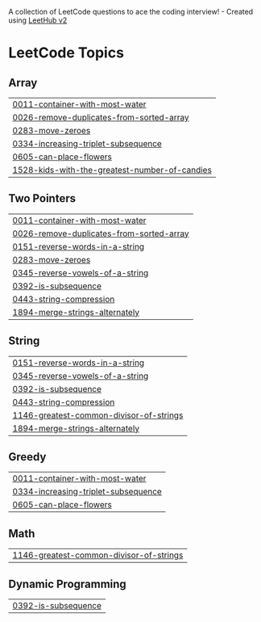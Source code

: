 A collection of LeetCode questions to ace the coding interview! - Created using [LeetHub v2](https://github.com/arunbhardwaj/LeetHub-2.0)
<!---LeetCode Topics Start-->
# LeetCode Topics
## Array
|  |
| ------- |
| [0011-container-with-most-water](https://github.com/chinmaylothe/AlgoDailyGrind/tree/master/0011-container-with-most-water) |
| [0026-remove-duplicates-from-sorted-array](https://github.com/chinmaylothe/AlgoDailyGrind/tree/master/0026-remove-duplicates-from-sorted-array) |
| [0283-move-zeroes](https://github.com/chinmaylothe/AlgoDailyGrind/tree/master/0283-move-zeroes) |
| [0334-increasing-triplet-subsequence](https://github.com/chinmaylothe/AlgoDailyGrind/tree/master/0334-increasing-triplet-subsequence) |
| [0605-can-place-flowers](https://github.com/chinmaylothe/AlgoDailyGrind/tree/master/0605-can-place-flowers) |
| [1528-kids-with-the-greatest-number-of-candies](https://github.com/chinmaylothe/AlgoDailyGrind/tree/master/1528-kids-with-the-greatest-number-of-candies) |
## Two Pointers
|  |
| ------- |
| [0011-container-with-most-water](https://github.com/chinmaylothe/AlgoDailyGrind/tree/master/0011-container-with-most-water) |
| [0026-remove-duplicates-from-sorted-array](https://github.com/chinmaylothe/AlgoDailyGrind/tree/master/0026-remove-duplicates-from-sorted-array) |
| [0151-reverse-words-in-a-string](https://github.com/chinmaylothe/AlgoDailyGrind/tree/master/0151-reverse-words-in-a-string) |
| [0283-move-zeroes](https://github.com/chinmaylothe/AlgoDailyGrind/tree/master/0283-move-zeroes) |
| [0345-reverse-vowels-of-a-string](https://github.com/chinmaylothe/AlgoDailyGrind/tree/master/0345-reverse-vowels-of-a-string) |
| [0392-is-subsequence](https://github.com/chinmaylothe/AlgoDailyGrind/tree/master/0392-is-subsequence) |
| [0443-string-compression](https://github.com/chinmaylothe/AlgoDailyGrind/tree/master/0443-string-compression) |
| [1894-merge-strings-alternately](https://github.com/chinmaylothe/AlgoDailyGrind/tree/master/1894-merge-strings-alternately) |
## String
|  |
| ------- |
| [0151-reverse-words-in-a-string](https://github.com/chinmaylothe/AlgoDailyGrind/tree/master/0151-reverse-words-in-a-string) |
| [0345-reverse-vowels-of-a-string](https://github.com/chinmaylothe/AlgoDailyGrind/tree/master/0345-reverse-vowels-of-a-string) |
| [0392-is-subsequence](https://github.com/chinmaylothe/AlgoDailyGrind/tree/master/0392-is-subsequence) |
| [0443-string-compression](https://github.com/chinmaylothe/AlgoDailyGrind/tree/master/0443-string-compression) |
| [1146-greatest-common-divisor-of-strings](https://github.com/chinmaylothe/AlgoDailyGrind/tree/master/1146-greatest-common-divisor-of-strings) |
| [1894-merge-strings-alternately](https://github.com/chinmaylothe/AlgoDailyGrind/tree/master/1894-merge-strings-alternately) |
## Greedy
|  |
| ------- |
| [0011-container-with-most-water](https://github.com/chinmaylothe/AlgoDailyGrind/tree/master/0011-container-with-most-water) |
| [0334-increasing-triplet-subsequence](https://github.com/chinmaylothe/AlgoDailyGrind/tree/master/0334-increasing-triplet-subsequence) |
| [0605-can-place-flowers](https://github.com/chinmaylothe/AlgoDailyGrind/tree/master/0605-can-place-flowers) |
## Math
|  |
| ------- |
| [1146-greatest-common-divisor-of-strings](https://github.com/chinmaylothe/AlgoDailyGrind/tree/master/1146-greatest-common-divisor-of-strings) |
## Dynamic Programming
|  |
| ------- |
| [0392-is-subsequence](https://github.com/chinmaylothe/AlgoDailyGrind/tree/master/0392-is-subsequence) |
<!---LeetCode Topics End-->